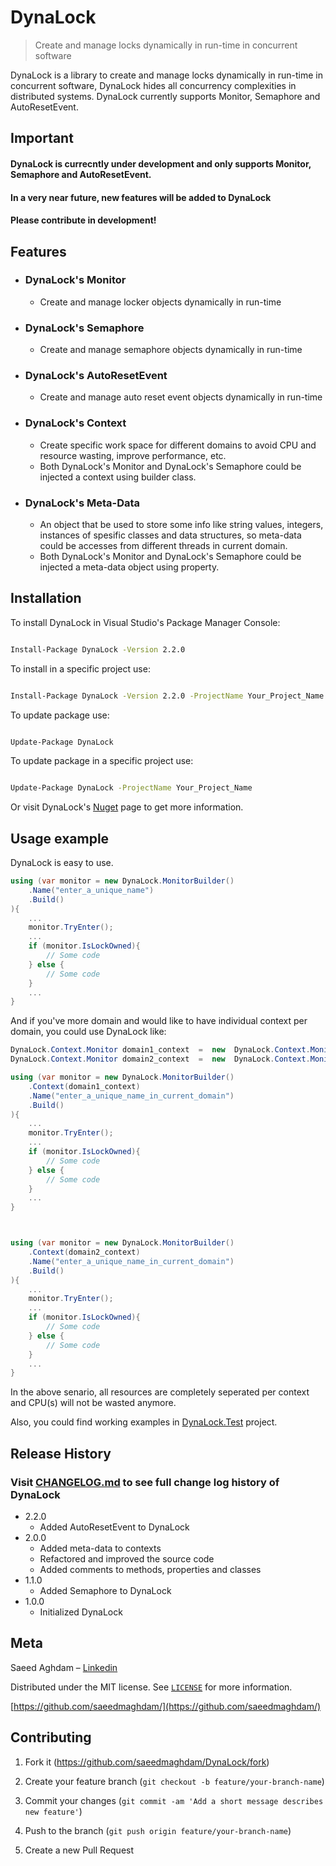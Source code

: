 # DynaLock
> Create and manage locks dynamically in run-time in concurrent software

DynaLock is a library to create and manage locks dynamically in run-time in concurrent software, DynaLock hides all concurrency complexities in distributed systems.
DynaLock currently supports Monitor, Semaphore and AutoResetEvent.

## Important
#### DynaLock is currecntly under development and only supports Monitor, Semaphore and AutoResetEvent.
#### In a very near future, new features will be added to DynaLock
#### Please contribute in development!

## Features
* ### DynaLock's Monitor
	* Create and manage locker objects dynamically in run-time
* ### DynaLock's Semaphore
	* Create and manage semaphore objects dynamically in run-time
* ### DynaLock's AutoResetEvent
	* Create and manage auto reset event objects dynamically in run-time	
* ### DynaLock's Context
	* Create specific work space for different domains to avoid CPU and resource wasting, improve performance, etc.
	* Both DynaLock's Monitor and DynaLock's Semaphore could be injected a context using builder class.
* ### DynaLock's Meta-Data
	* An object that be used to store some info like string values, integers, instances of spesific classes and data structures, so meta-data could be accesses from different threads in current domain.
	* Both DynaLock's Monitor and DynaLock's Semaphore could be injected a meta-data object using property.
	

## Installation

To install DynaLock in Visual Studio's Package Manager Console:

```sh

Install-Package DynaLock -Version 2.2.0

```

To install in a specific project use:

```sh

Install-Package DynaLock -Version 2.2.0 -ProjectName Your_Project_Name

```

To update package use:

```sh

Update-Package DynaLock

```

To update package in a specific project use:

```sh

Update-Package DynaLock -ProjectName Your_Project_Name

```


Or visit DynaLock's [Nuget][nuget-page] page to get more information.

## Usage example

DynaLock is easy to use.

```cs
using (var monitor = new DynaLock.MonitorBuilder()
	.Name("enter_a_unique_name")
	.Build()
){
	...
	monitor.TryEnter();
	...
	if (monitor.IsLockOwned){
		// Some code
	} else {
		// Some code
	}
	...
}
```

And if you've more domain and would like to have individual context per domain, you could use DynaLock like:

```cs
DynaLock.Context.Monitor domain1_context  =  new  DynaLock.Context.Monitor()
DynaLock.Context.Monitor domain2_context  =  new  DynaLock.Context.Monitor()

using (var monitor = new DynaLock.MonitorBuilder()
	.Context(domain1_context)
	.Name("enter_a_unique_name_in_current_domain")
	.Build()
){
	...
	monitor.TryEnter();
	...
	if (monitor.IsLockOwned){
		// Some code
	} else {
		// Some code
	}
	...
}



using (var monitor = new DynaLock.MonitorBuilder()
	.Context(domain2_context)
	.Name("enter_a_unique_name_in_current_domain")
	.Build()
){
	...
	monitor.TryEnter();
	...
	if (monitor.IsLockOwned){
		// Some code
	} else {
		// Some code
	}
	...
}

```

In the above senario, all resources are completely seperated per context and CPU(s) will not be wasted anymore. 

Also, you could find working examples in [DynaLock.Test] project.
  
## Release History
  
### Visit [CHANGELOG.md] to see full change log history of DynaLock

* 2.2.0
	* Added AutoResetEvent to DynaLock
* 2.0.0
	* Added meta-data to contexts
	* Refactored and improved the source code
	* Added comments to methods, properties and classes
* 1.1.0
	* Added Semaphore to DynaLock
* 1.0.0
	* Initialized DynaLock

## Meta
Saeed Aghdam – [Linkedin][linkedin]

Distributed under the MIT license. See [``LICENSE``][github-license] for more information.

[https://github.com/saeedmaghdam/](https://github.com/saeedmaghdam/)

## Contributing

1. Fork it (<https://github.com/saeedmaghdam/DynaLock/fork>)
2. Create your feature branch (`git checkout -b feature/your-branch-name`)
3. Commit your changes (`git commit -am 'Add a short message describes new feature'`)
4. Push to the branch (`git push origin feature/your-branch-name`)

5. Create a new Pull Request

<!-- Markdown link & img dfn's -->

[linkedin]:https://www.linkedin.com/in/saeedmaghdam/

[nuget-page]:https://www.nuget.org/packages/DynaLock

[github]: https://github.com/saeedmaghdam/

[github-page]: https://github.com/saeedmaghdam/DynaLock/
[github-license]: https://raw.githubusercontent.com/saeedmaghdam/DynaLock/master/LICENSE
[CHANGELOG.md]: https://github.com/saeedmaghdam/DynaLock/blob/master/CHANGELOG.md
[DynaLock.Test]: https://github.com/saeedmaghdam/DynaLock/tree/master/DynaLock.Test